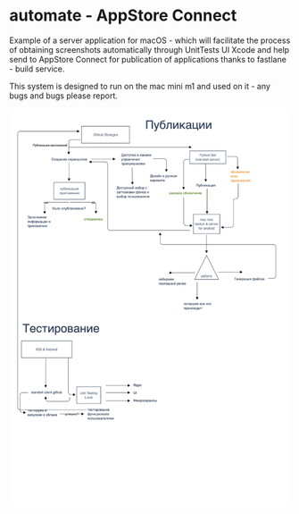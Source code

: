 # automate - AppStore Connect 

Example of a server application for macOS - which will facilitate the process of obtaining screenshots automatically through UnitTests UI Xcode and help send to AppStore Connect for publication of applications thanks to fastlane - build service. 

This system is designed to run on the mac mini m1 and used on it - any bugs and bugs please report. 

![image](basic_sample.png)
